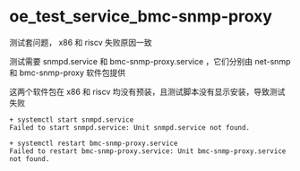 # oe_test_service_bmc-snmp-proxy

测试套问题， x86 和 riscv 失败原因一致

测试需要 snmpd.service 和 bmc-snmp-proxy.service ，它们分别由 net-snmp 和 bmc-snmp-proxy 软件包提供

这两个软件包在 x86 和 riscv 均没有预装，且测试脚本没有显示安装，导致测试失败

```
+ systemctl start snmpd.service
Failed to start snmpd.service: Unit snmpd.service not found.

+ systemctl restart bmc-snmp-proxy.service
Failed to restart bmc-snmp-proxy.service: Unit bmc-snmp-proxy.service not found.
```

